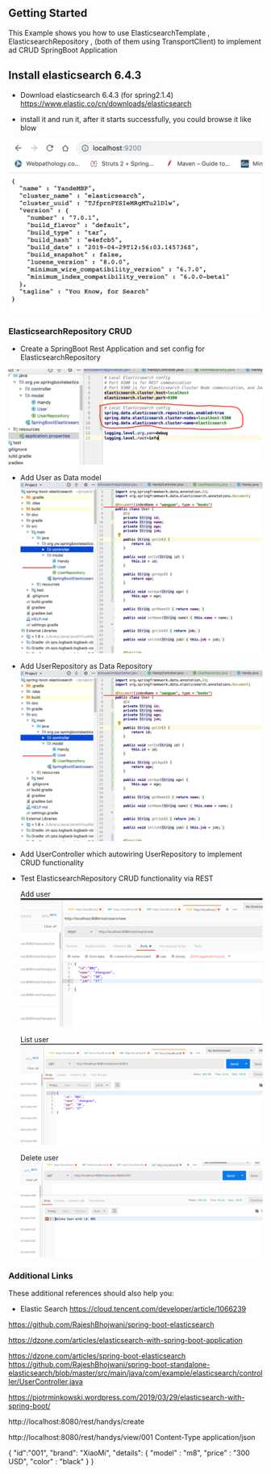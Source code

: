 ## Getting Started

This Example shows you how to use
ElasticsearchTemplate ,  ElasticsearchRepository , (both of them using TransportClient) to implement ad CRUD SpringBoot Application


## Install elasticsearch 6.4.3 


* Download elasticsearch  6.4.3 (for spring2.1.4)
https://www.elastic.co/cn/downloads/elasticsearch

- install it and run it, after it starts successfully, you could browse it like blow

![screenshot1](./doc/screenshot1.png)

###  ElasticsearchRepository CRUD 
- Create a SpringBoot Rest Application and set config for ElasticsearchRepository 
 
![screenshot2](./doc/screenshot2.png)

- Add User as Data model 
![screenshot3](./doc/screenshot3.png)

- Add UserRepository as Data Repository
![screenshot4](./doc/screenshot3.png)

- Add UserController which autowiring UserRepository to
implement CRUD functionality 

- Test ElasticsearchRepository CRUD functionality via REST 

  Add user
![screenshot5](./doc/screenshot5.png)

  List user
![screenshot6](./doc/screenshot6.png)

  Delete user
![screenshot7](./doc/screenshot7.png)




### Additional Links
These additional references should also help you:

- Elastic Search 
https://cloud.tencent.com/developer/article/1066239 

https://github.com/RajeshBhojwani/spring-boot-elasticsearch

https://dzone.com/articles/elasticsearch-with-spring-boot-application

https://dzone.com/articles/spring-boot-elasticsearch
https://github.com/RajeshBhojwani/spring-boot-standalone-elasticsearch/blob/master/src/main/java/com/example/elasticsearch/controller/UserController.java

https://piotrminkowski.wordpress.com/2019/03/29/elasticsearch-with-spring-boot/

http://localhost:8080/rest/handys/create

http://localhost:8080/rest/handys/view/001
Content-Type 
application/json

{
  "id":"001",
  "brand": "XiaoMi",
   "details": {
   "model" : "m8",
   "price" : "300 USD",
   "color" : "black"
   }
}